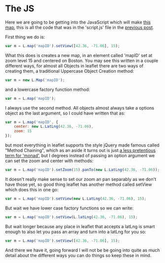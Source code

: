 The JS
===

Here we are going to be getting into the JavaScript which will make [this map](http://calvinmetcalf.github.com/leaflet.demos), this is all the code that was in the 'script.js' file in the [previous post](1-html.md).

First thing we do is:

```js
var m = L.map('mapID').setView([42.36, -71.06], 15);
```

What this does is creates a new map, in an element called 'mapID' set at zoom level 15 and centered on Boston.  You may see this written in a couple different ways, for almost all Objects in leaflet there are two ways of creating them, a traditional Uppercase Object Creation method:

```js
var m = new L.Map('mapID');
```

and a lowercase factory function method:

```js
var m = L.map('mapID');
```

I always use the second method.  All objects almost always take a options object as the last argument, so I could have written that as:

```js
var m = L.map('mapID', {
    center: new L.LatLng(42.36, -71.06),
    zoom: 15
});
```

but most everything in leaflet supports the style jQuery made famous called "Method Chaining", which as an aside it turns out is just [a less pretentious term for 'monad'](http://blog.jorgenschaefer.de/2013/01/monads-for-normal-programmers.html), but I degrees instead of passing an option argument we can set the zoom and center with methods:

```js
var m = L.map('mapID').setZoom(15).panTo(new L.LatLng(42.36, -71.06));
```

It doesn't really make sense to set our zoom an pan separably as we don't have those yet, so good thing leaflet has another method called setView which does this in one go:

```js
var m = L.map('mapID').setView(new L.LatLng(42.36, -71.06), 15);
```

But wait we have lower case factory functions so we can write:

```js
var m = L.map('mapID').setView(L.latLng(42.36, -71.06), 15);
```

But wait longer because any place in leaflet that accepts a latLng is smart enough to also let you pass an array and turn into a latLng for you so:

```js
var m = L.map('mapID').setView([42.36, -71.06], 15);
```

And there we have it, going forward I will not be be going into quite as much detail about the different ways you can do things so keep these in mind. 
